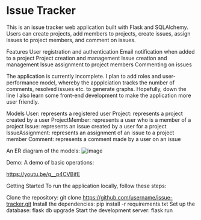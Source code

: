 # Issue Tracker
This is an issue tracker web application built with Flask and SQLAlchemy. Users can create projects, add members to projects, create issues, assign issues to project members, and comment on issues.

Features
User registration and authentication
Email notification when added to a project
Project creation and management
Issue creation and management
Issue assignment to project members
Commenting on issues

The application is currently incomplete. I plan to add roles and user-performance model, whereby the appplciation tracks the number of comments, resolved issues etc. to generate graphs. Hopefully, down the line I also learn some front-end development to make the application more user friendly. 

Models
User: represents a registered user
Project: represents a project created by a user
ProjectMember: represents a user who is a member of a project
Issue: represents an issue created by a user for a project
IssueAssignment: represents an assignment of an issue to a project member
Comment: represents a comment made by a user on an issue

An ER diagram of the models:
![image](https://user-images.githubusercontent.com/81491503/222871126-03666d54-7b82-40ee-b715-250d7fffbdd9.png)


Demo:
A demo of basic operations:

https://youtu.be/q__p4CVBifE


Getting Started
To run the application locally, follow these steps:

Clone the repository: git clone https://github.com/username/issue-tracker.git
Install the dependencies: pip install -r requirements.txt
Set up the database: flask db upgrade
Start the development server: flask run

